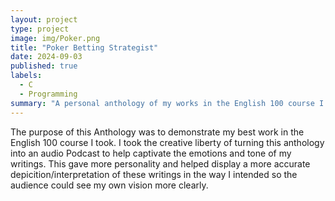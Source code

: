 ```yaml
---
layout: project
type: project
image: img/Poker.png
title: "Poker Betting Strategist"
date: 2024-09-03
published: true
labels:
  - C
  - Programming
summary: "A personal anthology of my works in the English 100 course I took at UH Manoa, and how it evolved and refined my writing."
---
```


The purpose of this Anthology was to demonstrate my best work in the English 100 course I took. I took the creative liberty of turning this anthology into an audio Podcast to help captivate the emotions and tone of my writings. This gave more personality and helped display a more accurate depicition/interpretation of these writings in the way I intended so the audience could see my own vision more clearly.

